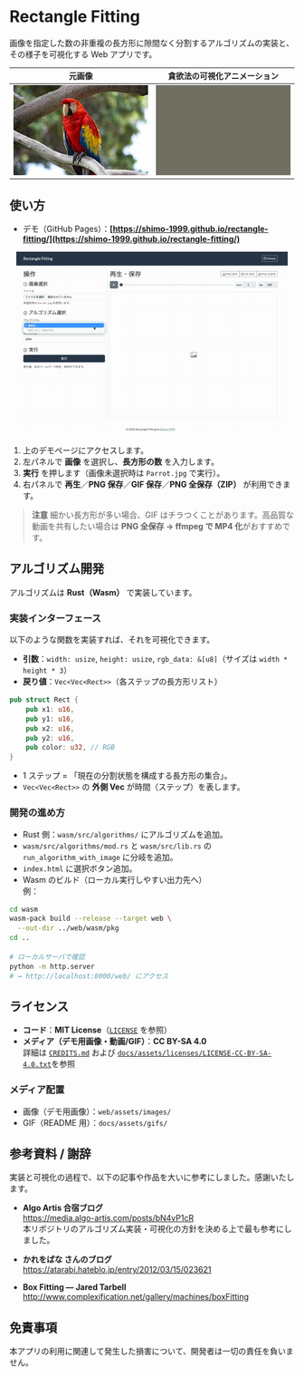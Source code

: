 # Rectangle Fitting

画像を指定した数の非重複の長方形に隙間なく分割するアルゴリズムの実装と、その様子を可視化する Web アプリです。

| 元画像                                                             | 貪欲法の可視化アニメーション                                   |
| ------------------------------------------------------------------ | -------------------------------------------------------------- |
| <img src="./web/assets/images/Parrot.jpg" alt="元画像" width="360"> | <img src="./docs/assets/gifs/parrot_greedy.gif" alt="貪欲法の可視化" width="360"> |

## 使い方

- デモ（GitHub Pages）：**[https://shimo-1999.github.io/rectangle-fitting/](https://shimo-1999.github.io/rectangle-fitting/)**

<p align="center">
  <img src="./docs/assets/gifs/parrot_demo_ux.gif" alt="Web アプリ画面" width="480">
</p>

1. 上のデモページにアクセスします。
2. 左パネルで **画像** を選択し、**長方形の数** を入力します。
3. **実行** を押します（画像未選択時は `Parrot.jpg` で実行）。
4. 右パネルで **再生**／**PNG 保存**／**GIF 保存**／**PNG 全保存（ZIP）** が利用できます。

> **注意**
> 細かい長方形が多い場合、GIF はチラつくことがあります。高品質な動画を共有したい場合は **PNG 全保存 → ffmpeg で MP4 化**がおすすめです。

## アルゴリズム開発

アルゴリズムは **Rust（Wasm）** で実装しています。

### 実装インターフェース

以下のような関数を実装すれば、それを可視化できます。

- **引数**：`width: usize`, `height: usize`, `rgb_data: &[u8]`（サイズは `width * height * 3`）
- **戻り値**：`Vec<Vec<Rect>>`（各ステップの長方形リスト）

```rust
pub struct Rect {
    pub x1: u16,
    pub y1: u16,
    pub x2: u16,
    pub y2: u16,
    pub color: u32, // RGB
}
```

- 1 ステップ = 「現在の分割状態を構成する長方形の集合」。
- `Vec<Vec<Rect>>` の **外側 Vec** が時間（ステップ）を表します。

### 開発の進め方

- Rust 側：`wasm/src/algorithms/` にアルゴリズムを追加。
- `wasm/src/algorithms/mod.rs` と `wasm/src/lib.rs` の `run_algorithm_with_image` に分岐を追加。
- `index.html` に選択ボタン追加。
- Wasm のビルド（ローカル実行しやすい出力先へ）  
  例：

```bash
cd wasm
wasm-pack build --release --target web \
  --out-dir ../web/wasm/pkg
cd ..

# ローカルサーバで確認
python -m http.server
# → http://localhost:8000/web/ にアクセス
```

## ライセンス

- **コード**：**MIT License**（[`LICENSE`](./LICENSE) を参照）
- **メディア（デモ用画像・動画/GIF）**：**CC BY-SA 4.0**  
  詳細は [`CREDITS.md`](./CREDITS.md) および [`docs/assets/licenses/LICENSE-CC-BY-SA-4.0.txt`](./docs/assets/licenses/LICENSE-CC-BY-SA-4.0.txt)を参照

### メディア配置
- 画像（デモ用画像）：`web/assets/images/`
- GIF（README 用）：`docs/assets/gifs/`

## 参考資料 / 謝辞

実装と可視化の過程で、以下の記事や作品を大いに参考にしました。感謝いたします。

- **Algo Artis 合宿ブログ**  
  https://media.algo-artis.com/posts/bN4vP1cR  
  本リポジトリのアルゴリズム実装・可視化の方針を決める上で最も参考にしました。

- **かれをばな さんのブログ**  
  https://atarabi.hateblo.jp/entry/2012/03/15/023621

- **Box Fitting — Jared Tarbell**  
  http://www.complexification.net/gallery/machines/boxFitting

## 免責事項
本アプリの利用に関連して発生した損害について、開発者は一切の責任を負いません。
